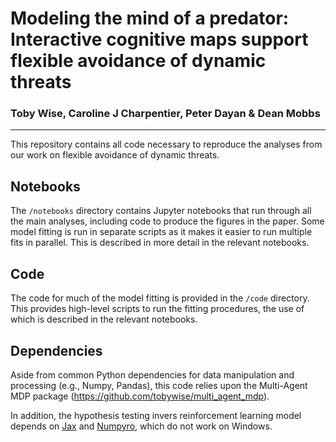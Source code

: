 # **Modeling the mind of a predator: Interactive cognitive maps support flexible avoidance of dynamic threats**
### Toby Wise, Caroline J Charpentier, Peter Dayan & Dean Mobbs

----

This repository contains all code necessary to reproduce the analyses from our work on flexible avoidance of dynamic threats.

## Notebooks

The `/notebooks` directory contains Jupyter notebooks that run through all the main analyses, including code to produce the figures in the paper. Some model fitting is run in separate scripts as it makes it easier to run multiple fits in parallel. This is described in more detail in the relevant notebooks.

## Code

The code for much of the model fitting is provided in the `/code` directory. This provides high-level scripts to run the fitting procedures, the use of which is described in the relevant notebooks.

## Dependencies

Aside from common Python dependencies for data manipulation and processing (e.g., Numpy, Pandas), this code relies upon the Multi-Agent MDP package (https://github.com/tobywise/multi_agent_mdp).

In addition, the hypothesis testing invers reinforcement learning model depends on [Jax](https://github.com/google/jax) and [Numpyro](https://github.com/pyro-ppl/numpyro), which do not work on Windows.